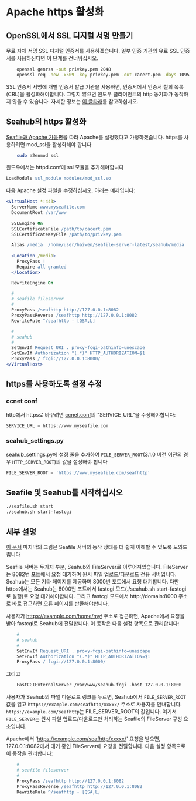 # Apache https 활성화

## OpenSSL에서 SSL 디지털 서명 만들기

무료 자체 서명 SSL 디지털 인증서를 사용하겠습니다. 일부 인증 기관의 유료 SSL 인증서를 사용하신다면 이 단계를 건너뛰십시오.

```bash
    openssl genrsa -out privkey.pem 2048
    openssl req -new -x509 -key privkey.pem -out cacert.pem -days 1095
```

SSL 인증서 서명에 개별 인증서 발급 기관을 사용하면, 인증서에서 인증서 철회 목록(CRL)을 활성화해야합니다. 그렇지 않으면 윈도우 클라이언트의 http 동기화가 동작하지 않을 수 있습니다. 자세한 정보는 [이 글타래](https://forum.seafile-server.org/t/https-syncing-on-windows-machine-using-custom-ca/898)를 참고하십시오.

## Seahub의 https 활성화

[Seafile과 Apache 가동](deploy_with_apache.md)편을 따라 Apache를 설정했다고 가정하겠습니다. https를 사용하려면 mod_ssl을 활성화해야 합니다

```bash
    sudo a2enmod ssl
```

윈도우에서는 httpd.conf에 ssl 모듈을 추가해야합니다
```apache
LoadModule ssl_module modules/mod_ssl.so
```

다음 Apache 설정 파일을 수정하십시오. 아래는 예제입니다:

```apache
<VirtualHost *:443>
  ServerName www.myseafile.com
  DocumentRoot /var/www
  
  SSLEngine On
  SSLCertificateFile /path/to/cacert.pem
  SSLCertificateKeyFile /path/to/privkey.pem

  Alias /media  /home/user/haiwen/seafile-server-latest/seahub/media
  
  <Location /media>
    ProxyPass !
    Require all granted
  </Location>

  RewriteEngine On

  #
  # seafile fileserver
  #
  ProxyPass /seafhttp http://127.0.0.1:8082
  ProxyPassReverse /seafhttp http://127.0.0.1:8082
  RewriteRule ^/seafhttp - [QSA,L]

  #
  # seahub
  #
  SetEnvIf Request_URI . proxy-fcgi-pathinfo=unescape
  SetEnvIf Authorization "(.*)" HTTP_AUTHORIZATION=$1
  ProxyPass / fcgi://127.0.0.1:8000/
</VirtualHost>
```

## https를 사용하도록 설정 수정

### ccnet conf

http에서 https로 바꾸려면 [ccnet.conf](../config/ccnet-conf.md)의 "SERVICE_URL"을 수정해야합니다:
```python
SERVICE_URL = https://www.myseafile.com
```

### seahub_settings.py

seahub_settings.py에 설정 줄을 추가하여 `FILE_SERVER_ROOT`(3.1.0 버전 이전의 경우 `HTTP_SERVER_ROOT`)의 값을 설정해야 합니다

```python
FILE_SERVER_ROOT = 'https://www.myseafile.com/seafhttp'
```

## Seafile 및 Seahub를 시작하십시오

```bash
./seafile.sh start
./seahub.sh start-fastcgi
```

## 세부 설명

[이 문서](components.md) 마지막의 그림은 Seafile 서버의 동작 상태를 더 쉽게 이해할 수 있도록 도와드립니다

Seafile 서버는 두가지 부분, Seahub와 FileServer로 이루어져있습니다. FileServer는 8082번 포트에서 요청 대기하며 원시 파일 업로드/다운로드 전용 서버입니다. Seahub는 모든 기타 페이지를 제공하며 8000번 포트에서 요청 대기합니다. 다만 https에서는 Seahub는 8000번 포트에서 fastcgi 모드(./seahub.sh start-fastcgi로 실행)로 요청 대기해야합니다. 그리고 fastcgi 모드에서 http://domain:8000 주소로 바로 접근하면 오류 페이지를 반환해야합니다.

사용자가 https://example.com/home/my/ 주소로 접근하면, Apache에서 요청을 받아 fastcgi로 Seahub에 전달합니다. 이 동작은 다음 설정 항목으로 관리합니다:
```apache
    #
    # seahub
    #
    SetEnvIf Request_URI . proxy-fcgi-pathinfo=unescape
    SetEnvIf Authorization "(.*)" HTTP_AUTHORIZATION=$1
    ProxyPass / fcgi://127.0.0.1:8000/
```
그리고
```apache
    FastCGIExternalServer /var/www/seahub.fcgi -host 127.0.0.1:8000
```

사용자가 Seahub의 파일 다운로드 링크를 누르면, Seahub에서 `FILE_SERVER_ROOT` 값을 읽고 `https://example.com/seafhttp/xxxxx/` 주소로 사용자를 안내합니다. `https://example.com/seafhttp`는 FILE_SERVER_ROOT의 값입니다. 여기서 `FILE_SERVER`는 원시 파일 업로드/다운로드만 처리하는 Seafile의 FileServer 구성 요소입니다.

Apache에서 'https://example.com/seafhttp/xxxxx/' 요청을 받으면,  127.0.0.1:8082에서 대기 중인 FileServer에 요청을 전달합니다. 다음 설정 항목으로 이 동작을 관리합니다:
```apache
    #
    # seafile fileserver
    #
    ProxyPass /seafhttp http://127.0.0.1:8082
    ProxyPassReverse /seafhttp http://127.0.0.1:8082
    RewriteRule ^/seafhttp - [QSA,L]
```

